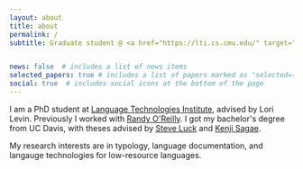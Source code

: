 ```yaml
---
layout: about
title: about
permalink: /
subtitle: Graduate student @ <a href="https://lti.cs.cmu.edu/" target="_blank" rel="noopener noreferrer">CMU</a>


news: false  # includes a list of news items
selected_papers: true # includes a list of papers marked as "selected={true}"
social: true  # includes social icons at the bottom of the page
---
```


I am a PhD student at [Language Technologies Institute](https://lti.cs.cmu.edu/), advised by Lori Levin. Previously I worked with [Randy O'Reilly](https://ccnlab.org/). I got my bachelor's degree from UC Davis, with theses advised by [Steve Luck](https://lucklab.ucdavis.edu/) and [Kenji Sagae](http://compling.ucdavis.edu/sagae/).

My research interests are in typology, language documentation, and langauge technologies for low-resource languages.
